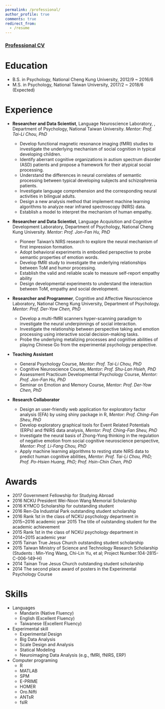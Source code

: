```yaml
---
permalink: /professional/
author_profile: true
comments: true
redirect_from:
  - /resume
---
```


### [Professional CV](https://github.com/PsyChiLin/PsyChiLin.github.io/files/CV.pdf)

Education
======
* B.S. in Psychology, National Cheng Kung University, 2012/9 ~ 2016/6
* M.S. in Psychology, National Taiwan University, 2017/2 ~ 2018/6 (Expected)

Experience
======
- **Researcher and Data Scientist**, Language Neuroscience Laboratory, , Department of Psychology, National Taiwan University. *Mentor: Prof. Tai-Li Chou, PhD*
    - Develop functional magnetic resonance imaging (fMRI) studies to investigate the underlying
mechanism of social cognition in typical developing children.
    - Identify aberrant cognitive organizations in autism spectrum disorder (ASD) patients and propose a framework for their atypical social processing.
    - Understand the differences in neural correlates of semantic processing between typical developing subjects and schizophrenia patients.
    - Investigate language comprehension and the corresponding neural activities in bilingual adults.
    - Design a new analysis method that implement machine learning algorithms to analyze near infrared spectroscopy (NIRS) data.
    - Establish a model to interpret the mechanism of human empathy.

- **Researcher and Data Scientist**, Language Acquisition and Cognitive
Development Laboratory, Department of Psychology, National Cheng Kung University. *Mentor: Prof. Jon-Fan Hu, PhD*
    - Pioneer Taiwan’s NIRS research to explore the neural mechanism of first impression formation.
    - Adopt behavioral experiments in embodied perspective to probe semantic properties of emotion words.
    - Develop fMRI study to investigate the underlying relationships between ToM and humor processing.
    - Establish the valid and reliable scale to measure self-report empathy ability
    - Design developmental experiments to understand the interaction between ToM, empathy and social development.

- **Researcher and Programmer**, Cognitive and Affective Neuroscience Laboratory, National Cheng Kung University, Department of Psychology. *Mentor: Prof. Der-Yow Chen, PhD*
    - Develop a multi-fMRI scanners hyper-scanning paradigm to investigate the neural underpinnings of social interaction.
    - Investigate the relationship between perspective taking and emotion processing using interactive social decision-making tasks.
    - Probe the underlying metalizing processes and cognitive abilities of playing Chinese Go from the experimental psychology perspective.

- **Teaching Assistant**
    - General Psychology Course, *Mentor: Prof. Tai-Li Chou, PhD*
    - Cognitive Neuroscience Course, *Mentor: Prof. Shu-Lan Hsieh, PhD*
    - Assessment Practicum Developmental Psychology Course, *Mentor: Prof. Jon-Fan Hu, PhD*
    - Seminar on Emotion and Memory Course, *Mentor: Prof. Der-Yow Chen, PhD*


- **Research Collaborator**
    - Design an user-friendly web application for exploratory factor analysis (EFA) by using shiny
package in R, *Mentor: Prof. Ching-Fan Sheu, PhD*
    - Develop exploratory graphical tools for Event Related Potentials (ERPs) and fNIRS data analysis, *Mentor: Prof. Ching-Fan Sheu, PhD*
    - Investigate the neural basis of Zhong-Yong thinking in the regulation of negative emotion from social cognitive neuroscience perspective, *Mentor: Prof. Li-Fang Chou, PhD*
    - Apply machine learning algorithms to resting state NIRS data to predict human cognitive abilities, *Mentor: Prof. Tai-Li Chou, PhD; Prof. Po-Hsien Huang, PhD; Prof. Hsin-Chin Chen, PhD*


Awards
======
- 2017 Government Fellowship for Studying Abroad
- 2016 NCKU President Wei-Noon Wang Memorial Scholarship
- 2016 KYMCO Scholarship for outstanding student
- 2016 Ren-Da Industrial Park outstanding student scholarship
- 2016 Rank 1st in the class of NCKU psychology department in 2015~2016 academic year 2015 The title of outstanding student for the academic achievement
- 2015 Rank 1st in the class of NCKU psychology department in 2014~2015 academic year
- 2015 Tainan True Jesus Church outstanding student scholarship
- 2015 Taiwan Ministry of Science and Technology Research Scholarship (Students : Min-Ying Wang,
Chi-Lin Yu, et al; Project Number:104-2815-C-006-149–H)
- 2014 Tainan True Jesus Church outstanding student scholarship
- 2014 The second place award of posters in the Experimental Psychology Course

Skills
======
- Languages
    - Mandarin (Native Fluency)
    - English (Excellent Fluency)
    - Taiwanese (Excellent Fluency)
- Experimental skill
    - Experimental Design
    - Big Data Analysis
    - Scale Design and Analysis
    - Statical Modeling
    - Neuroimaging Data Analysis (e.g., fMRI, fNIRS, ERP)
- Computer programing
    - R
    - MATLAB
    - SPM
    - E-PRIME
    - HOMER
    - Oro.Nifti
    - ANTsR
    - fslR